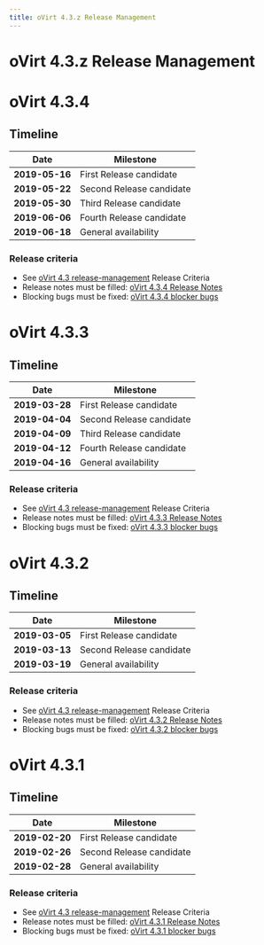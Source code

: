 ```yaml
---
title: oVirt 4.3.z Release Management
---
```


# oVirt 4.3.z Release Management

# oVirt 4.3.4


## Timeline

| Date           | Milestone                |
|----------------|--------------------------|
| **2019-05-16** | First Release candidate  |
| **2019-05-22** | Second Release candidate |
| **2019-05-30** | Third Release candidate  |
| **2019-06-06** | Fourth Release candidate |
| **2019-06-18** | General availability     |

### Release criteria

*   See [oVirt 4.3 release-management](/develop/release-management/releases/4.3/release-management/) Release Criteria
*   Release notes must be filled: [oVirt 4.3.4 Release Notes](/release/4.3.4/)
*   Blocking bugs must be fixed: [oVirt 4.3.4 blocker bugs](https://bugzilla.redhat.com/buglist.cgi?classification=oVirt&f1=flagtypes.name&o1=substring&query_format=advanced&target_milestone=ovirt-4.3.4&v1=blocker)



# oVirt 4.3.3


## Timeline

| Date           | Milestone                |
|----------------|--------------------------|
| **2019-03-28** | First Release candidate  |
| **2019-04-04** | Second Release candidate |
| **2019-04-09** | Third Release candidate  |
| **2019-04-12** | Fourth Release candidate |
| **2019-04-16** | General availability     |

### Release criteria

*   See [oVirt 4.3 release-management](/develop/release-management/releases/4.3/release-management/) Release Criteria
*   Release notes must be filled: [oVirt 4.3.3 Release Notes](/release/4.3.3/)
*   Blocking bugs must be fixed: [oVirt 4.3.3 blocker bugs](https://bugzilla.redhat.com/buglist.cgi?classification=oVirt&f1=flagtypes.name&o1=substring&query_format=advanced&target_milestone=ovirt-4.3.3&v1=blocker)


# oVirt 4.3.2


## Timeline

| Date           | Milestone                |
|----------------|--------------------------|
| **2019-03-05** | First Release candidate  |
| **2019-03-13** | Second Release candidate |
| **2019-03-19** | General availability     |

### Release criteria

*   See [oVirt 4.3 release-management](/develop/release-management/releases/4.3/release-management/) Release Criteria
*   Release notes must be filled: [oVirt 4.3.2 Release Notes](/release/4.3.2/)
*   Blocking bugs must be fixed: [oVirt 4.3.2 blocker bugs](https://bugzilla.redhat.com/buglist.cgi?classification=oVirt&f1=flagtypes.name&o1=substring&query_format=advanced&target_milestone=ovirt-4.3.2&v1=blocker)


# oVirt 4.3.1


## Timeline

| Date           | Milestone                |
|----------------|--------------------------|
| **2019-02-20** | First Release candidate  |
| **2019-02-26** | Second Release candidate |
| **2019-02-28** | General availability     |

### Release criteria

*   See [oVirt 4.3 release-management](/develop/release-management/releases/4.3/release-management/) Release Criteria
*   Release notes must be filled: [oVirt 4.3.1 Release Notes](/release/4.3.1/)
*   Blocking bugs must be fixed: [oVirt 4.3.1 blocker bugs](https://bugzilla.redhat.com/buglist.cgi?classification=oVirt&f1=flagtypes.name&o1=substring&query_format=advanced&target_milestone=ovirt-4.3.1&v1=blocker)
